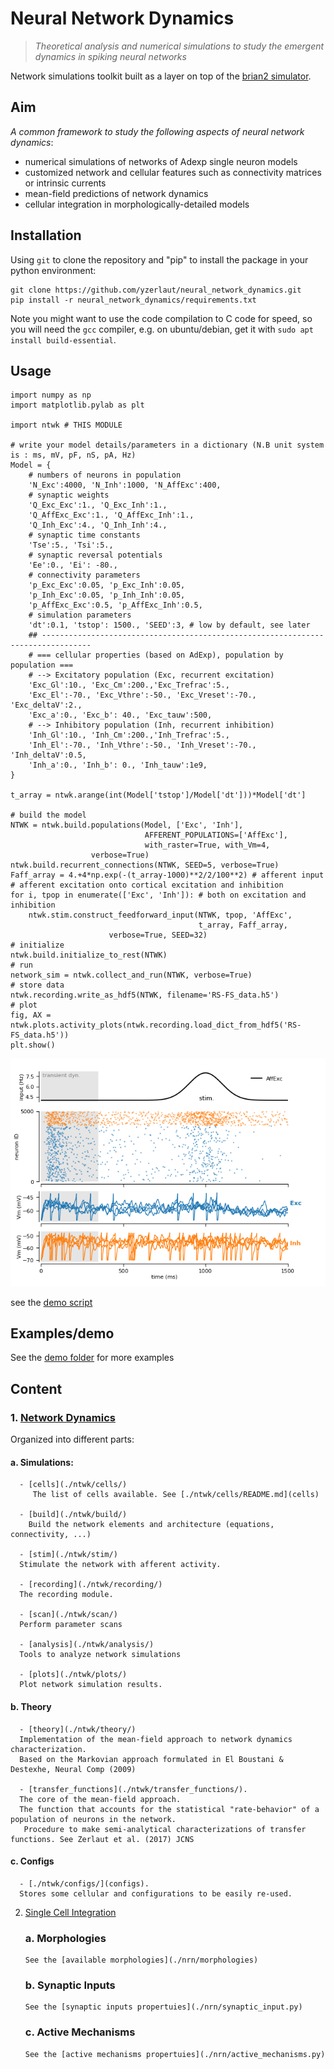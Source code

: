 # Neural Network Dynamics

  > *Theoretical analysis and numerical simulations to study the emergent dynamics in spiking neural networks*

Network simulations toolkit built as a layer on top of the [brian2 simulator](https://brian2.readthedocs.io/en/stable/).

## Aim 

*A common framework to study the following aspects of neural network dynamics*:

- numerical simulations of networks of Adexp single neuron models
- customized network and cellular features such as connectivity matrices or intrinsic currents
- mean-field predictions of network dynamics
- cellular integration in morphologically-detailed models


## Installation

Using `git` to clone the repository and "pip" to install the package in your python environment:

```
git clone https://github.com/yzerlaut/neural_network_dynamics.git
pip install -r neural_network_dynamics/requirements.txt
```

Note you might want to use the code compilation to C code for speed, so you will need the `gcc` compiler, e.g. on ubuntu/debian, get it with `sudo apt install build-essential`.

## Usage

```
import numpy as np
import matplotlib.pylab as plt

import ntwk # THIS MODULE

# write your model details/parameters in a dictionary (N.B unit system is : ms, mV, pF, nS, pA, Hz)
Model = {
    # numbers of neurons in population
    'N_Exc':4000, 'N_Inh':1000, 'N_AffExc':400,
    # synaptic weights
    'Q_Exc_Exc':1., 'Q_Exc_Inh':1., 
    'Q_AffExc_Exc':1., 'Q_AffExc_Inh':1., 
    'Q_Inh_Exc':4., 'Q_Inh_Inh':4., 
    # synaptic time constants
    'Tse':5., 'Tsi':5.,
    # synaptic reversal potentials
    'Ee':0., 'Ei': -80.,
    # connectivity parameters
    'p_Exc_Exc':0.05, 'p_Exc_Inh':0.05, 
    'p_Inh_Exc':0.05, 'p_Inh_Inh':0.05, 
    'p_AffExc_Exc':0.5, 'p_AffExc_Inh':0.5, 
    # simulation parameters
    'dt':0.1, 'tstop': 1500., 'SEED':3, # low by default, see later
    ## ---------------------------------------------------------------------------------
    # === cellular properties (based on AdExp), population by population ===
    # --> Excitatory population (Exc, recurrent excitation)
    'Exc_Gl':10., 'Exc_Cm':200.,'Exc_Trefrac':5.,
    'Exc_El':-70., 'Exc_Vthre':-50., 'Exc_Vreset':-70., 'Exc_deltaV':2.,
    'Exc_a':0., 'Exc_b': 40., 'Exc_tauw':500,
    # --> Inhibitory population (Inh, recurrent inhibition)
    'Inh_Gl':10., 'Inh_Cm':200.,'Inh_Trefrac':5.,
    'Inh_El':-70., 'Inh_Vthre':-50., 'Inh_Vreset':-70., 'Inh_deltaV':0.5,
    'Inh_a':0., 'Inh_b': 0., 'Inh_tauw':1e9,
}

t_array = ntwk.arange(int(Model['tstop']/Model['dt']))*Model['dt']

# build the model
NTWK = ntwk.build.populations(Model, ['Exc', 'Inh'],
                              AFFERENT_POPULATIONS=['AffExc'],
                              with_raster=True, with_Vm=4,
			      verbose=True)
ntwk.build.recurrent_connections(NTWK, SEED=5, verbose=True)
Faff_array = 4.+4*np.exp(-(t_array-1000)**2/2/100**2) # afferent input
# afferent excitation onto cortical excitation and inhibition
for i, tpop in enumerate(['Exc', 'Inh']): # both on excitation and inhibition
    ntwk.stim.construct_feedforward_input(NTWK, tpop, 'AffExc',
                                          t_array, Faff_array,
					  verbose=True, SEED=32)
# initialize
ntwk.build.initialize_to_rest(NTWK)
# run
network_sim = ntwk.collect_and_run(NTWK, verbose=True)
# store data
ntwk.recording.write_as_hdf5(NTWK, filename='RS-FS_data.h5')
# plot
fig, AX = ntwk.plots.activity_plots(ntwk.recording.load_dict_from_hdf5('RS-FS_data.h5'))
plt.show()
```

<p align="center">
  <img src="doc/RS-FS.png"/>
</p>

see the [demo script](./demo/RS-FS.py)

## Examples/demo

See the [demo folder](./demo/) for more examples

## Content

### 1. [Network Dynamics](./ntwk)

   Organized into different parts:

   #### a. Simulations:
   
      - [cells](./ntwk/cells/)
         The list of cells available. See [./ntwk/cells/README.md](cells)

      - [build](./ntwk/build/)
      	Build the network elements and architecture (equations, connectivity, ...)

      - [stim](./ntwk/stim/)
      Stimulate the network with afferent activity.

      - [recording](./ntwk/recording/)
      The recording module. 

      - [scan](./ntwk/scan/)
      Perform parameter scans

      - [analysis](./ntwk/analysis/)
      Tools to analyze network simulations

      - [plots](./ntwk/plots/)
      Plot network simulation results.


   #### b. Theory

      - [theory](./ntwk/theory/)
      Implementation of the mean-field approach to network dynamics characterization.
      Based on the Markovian approach formulated in El Boustani & Destexhe, Neural Comp (2009)

      - [transfer_functions](./ntwk/transfer_functions/).
      The core of the mean-field approach.
      The function that accounts for the statistical "rate-behavior" of a population of neurons in the network.
       Procedure to make semi-analytical characterizations of transfer functions. See Zerlaut et al. (2017) JCNS
  

   #### c. Configs	

      - [./ntwk/configs/](configs).
      Stores some cellular and configurations to be easily re-used.


2. [Single Cell Integration](./nrn)

   ### a. Morphologies
       See the [available morphologies](./nrn/morphologies)
       
   ### b. Synaptic Inputs
       See the [synaptic inputs propertuies](./nrn/synaptic_input.py)
   
   ### c. Active Mechanisms
       See the [active mechanisms propertuies](./nrn/active_mechanisms.py)









